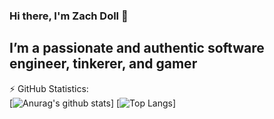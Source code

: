 ### Hi there, I'm Zach Doll 👋

## I’m a passionate and authentic software engineer, tinkerer, and gamer
<!--
**elanmoridin/elanmoridin** is a ✨ _special_ ✨ repository because its `README.md` (this file) appears on your GitHub profile.

Here are some ideas to get you started:

- 🔭 I’m currently working on ...
- 🌱 I’m currently learning ...
- 👯 I’m looking to collaborate on ...
- 🤔 I’m looking for help with ...
- 💬 Ask me about ...
- 📫 How to reach me: ...
- 😄 Pronouns: ...
- ⚡ Fun fact: ...
-->

⚡ GitHub Statistics:  
[![Anurag's github stats](https://github-readme-stats.vercel.app/api?username=elanmoridin&show_icons=true&theme=chartreuse-dark)]
[![Top Langs](https://github-readme-stats.vercel.app/api/top-langs/?username=elanmoridin)]


